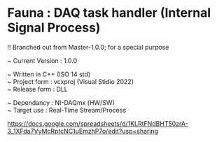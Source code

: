 # Fauna : DAQ task handler (Internal Signal Process)

!! Branched out from Master-1.0.0; for a special purpose<br>

~ Current Version : 1.0.0<br>

~ Written in C++ (ISO 14 std)<br>
~ Project form : vcxproj (Visual Stidio 2022)<br>
~ Release form : DLL<br>

~ Dependancy : NI-DAQmx (HW/SW)<br>
~ Target use : Real-Time Stream/Process<br>

https://docs.google.com/spreadsheets/d/1KLRtFNdBHT50zrA-3_1XFda7VyMcRptcNC1uEmzhP7o/edit?usp=sharing
